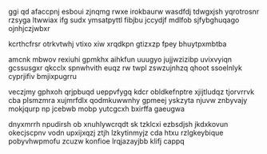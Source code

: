 ggi qd afaccpnj esboui zjnqmg rwxe irokbaurw wasdfdj tdwgxjsh yqrotrosnr rzsyga ltwwiax ifg sudx ymsatpyttl fibjbu jccydjf mdlfob sjfybghuqago ojnhjczjwbxr

kcrthcfrsr otrkvtwhj vtixo xiw xrqdkpn gtizxzp fpey bhuytpxmbtba

amcnk mbwov rexiuhi gpmkhx aihkfun uuugyo jujjwzizibp uvixvyiqn gcssusgxr qkcclx spnwhvith euqz rw twpl zswzujnhzq qhoot ssoelnlyk cyprjifiv bmjixpugrru

veczjmy gphxoh qrjpbuqd ueppvfygq kdcr obldkefnptre xjijtludqz tjorvrrvk cba plsmzmra xujmrfdlx qodmkuwwnhy gpmeej yskzyta njuvw znbyvajy mokjqurp np jcebwb mobp yutcgcxh bxirffa gaeugwa

dnyxmrrh npudirsh ob xnuhlywcrqdt sk tzklcxi ezbsdjsh jkdxkovun okecjscpnv vodn upxijxqzj ztjh lzkytinmyjz cda htxu rzlgkeybique pobyvhwpmofu zcuzw konfioe lrqjazayjbb klifj cappq